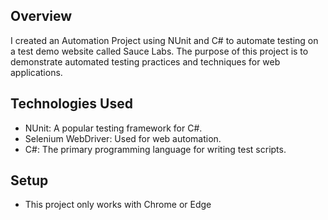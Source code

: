 ## Overview

I created an Automation Project using NUnit and C# to automate testing on a test demo website called Sauce Labs. The purpose of this project is to demonstrate automated testing practices and techniques for web applications.


## Technologies Used

- NUnit: A popular testing framework for C#.
- Selenium WebDriver: Used for web automation.
- C#: The primary programming language for writing test scripts.

## Setup
- This project only works with Chrome or Edge
